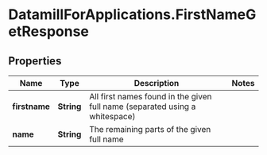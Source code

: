 # DatamillForApplications.FirstNameGetResponse

## Properties
Name | Type | Description | Notes
------------ | ------------- | ------------- | -------------
**firstname** | **String** | All first names found in the given full name (separated using a whitespace) | 
**name** | **String** | The remaining parts of the given full name | 


